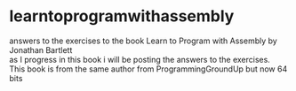 # learntoprogramwithassembly
answers to the exercises to the book Learn to Program with Assembly by Jonathan Bartlett  
as I progress in this book i will be posting the answers to the exercises.  
This book is from the same author from ProgrammingGroundUp but now 64 bits
